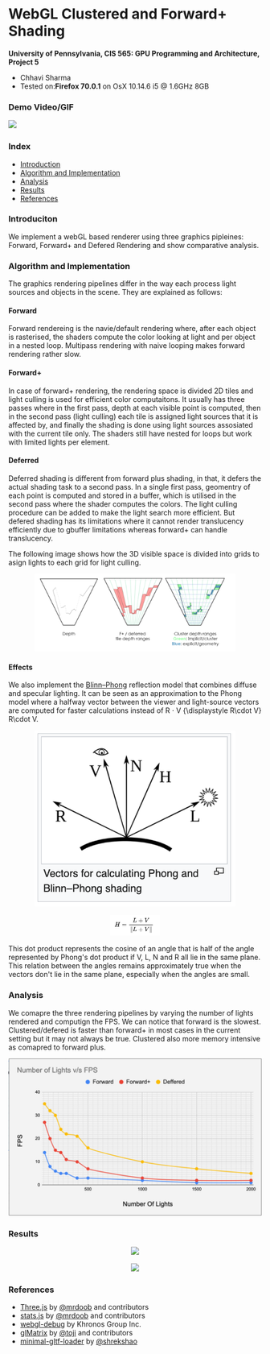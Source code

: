 WebGL Clustered and Forward+ Shading
======================

**University of Pennsylvania, CIS 565: GPU Programming and Architecture, Project 5**

* Chhavi Sharma
* Tested on:**Firefox 70.0.1** on OsX 10.14.6 i5 @ 1.6GHz 8GB

### Demo Video/GIF
![](img/Webgl.gif)

### Index
- [Introduction](https://github.com/chhavisharma/Project6-WebGL-Clustered-Deferred-Forward-Plus#introduciton)
- [Algorithm and Implementation](https://github.com/chhavisharma/Project6-WebGL-Clustered-Deferred-Forward-Plus#algorithm-and-implementation)
- [Analysis](https://github.com/chhavisharma/Project6-WebGL-Clustered-Deferred-Forward-Plus#analysis )
- [Results](https://github.com/chhavisharma/Project6-WebGL-Clustered-Deferred-Forward-Plus#results)
- [References](https://github.com/chhavisharma/Project6-WebGL-Clustered-Deferred-Forward-Plus#references )


### Introduciton 
We implement a webGL based renderer using three graphics pipleines: Forward, Forward+ and Defered Rendering and show comparative analysis.

### Algorithm and Implementation 
The graphics rendering pipelines differ in the way each process light sources and objects in the scene. They are explained as follows:

#### Forward
Forward rendereing is the navie/default rendering where, after each object is rasterised, the shaders compute the color looking at light and per object in a nested loop. Multipass rendering with naive looping makes forward rendering rather slow. 

#### Forward+
In case of forward+ rendering, the rendering space is divided 2D tiles and light culling is used for efficient color computaitons. It usually has three passes where in the first pass, depth at each visible point is computed, then in the second pass (light culling) each tile is assigned light sources that it is affected by, and finally the shading is done using light sources assosiated with the current tile only. The shaders still have nested for loops but work with limited lights per element. 

#### Deferred
Deferred shading is different from forward plus shading, in that, it defers the actual shading task to a second pass. In a single first pass, geomentry of each point is computed and stored in a buffer, which is utilised in the second pass where the shader computes the colors. The light culling procedure can be added to make the light search more efficient. But defered shading has its limitations where it cannot render translucency efficiently due to gbuffer limitations whereas forward+ can handle translucency.  

The following image shows how the 3D visible space is divided into grids to asign lights to each grid for light culling. 
<p align="center">
  <img src="img/rend.png" width=400>
</p>

#### Effects
We also implement the [Blinn–Phong](https://en.wikipedia.org/wiki/Blinn%E2%80%93Phong_reflection_model) reflection model that combines diffuse and specular lighting.  It can be seen as an approximation to the Phong model where a halfway vector between the viewer and light-source vectors are computed for faster calculations instead of R ⋅ V {\displaystyle R\cdot V} R\cdot V. 
<p align="center">
  <img src="img/phong.png" width=400>
</p>
<p align="center">
  <img src="img/h.png" width=100>
</p>
This dot product represents the cosine of an angle that is half of the angle represented by Phong's dot product if V, L, N and R all lie in the same plane. This relation between the angles remains approximately true when the vectors don't lie in the same plane, especially when the angles are small. 

### Analysis
We comapre the three rendering pipelines by varying the number of lights rendered and computign the FPS. We can notice that forward is the slowest. 
Clustered/defered is faster than forward+ in most cases in the current setting but it may not always be true. 
Clustered also more memory intensive as comapred to forward plus. 
<p align="center">
  <img src="img/plot.png">
</p>

### Results
<p align="center">
  <img src="img/move.gif">
</p>
<p align="center">
  <img src="img/cl.png">
</p>

### References
* [Three.js](https://github.com/mrdoob/three.js) by [@mrdoob](https://github.com/mrdoob) and contributors
* [stats.js](https://github.com/mrdoob/stats.js) by [@mrdoob](https://github.com/mrdoob) and contributors
* [webgl-debug](https://github.com/KhronosGroup/WebGLDeveloperTools) by Khronos Group Inc.
* [glMatrix](https://github.com/toji/gl-matrix) by [@toji](https://github.com/toji) and contributors
* [minimal-gltf-loader](https://github.com/shrekshao/minimal-gltf-loader) by [@shrekshao](https://github.com/shrekshao)
